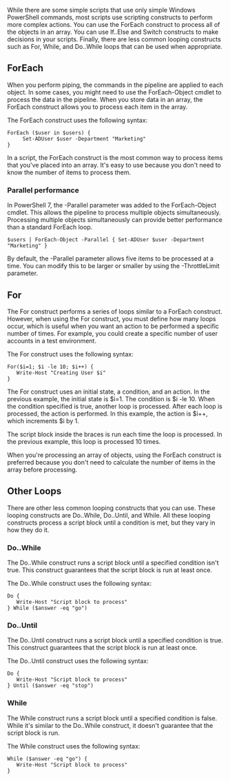 While there are some simple scripts that use only simple Windows PowerShell commands, most scripts use scripting constructs to perform more complex actions. You can use the ForEach construct to process all of the objects in an array. You can use If..Else and Switch constructs to make decisions in your scripts. Finally, there are less common looping constructs such as For, While, and Do..While loops that can be used when appropriate.

## ForEach

When you perform piping, the commands in the pipeline are applied to each object. In some cases, you might need to use the ForEach-Object cmdlet to process the data in the pipeline. When you store data in an array, the ForEach construct allows you to process each item in the array.

The ForEach construct uses the following syntax:

``` pwsh
ForEach ($user in $users) {
     Set-ADUser $user -Department "Marketing"
}
```

In a script, the ForEach construct is the most common way to process items that you've placed into an array. It's easy to use because you don't need to know the number of items to process them.

### Parallel performance
In PowerShell 7, the -Parallel parameter was added to the ForEach-Object cmdlet. This allows the pipeline to process multiple objects simultaneously. Processing multiple objects simultaneously can provide better performance than a standard ForEach loop.

``` pwsh
$users | ForEach-Object -Parallel { Set-ADUser $user -Department "Marketing" }
```

By default, the -Parallel parameter allows five items to be processed at a time. You can modify this to be larger or smaller by using the -ThrottleLimit parameter.

## For

The For construct performs a series of loops similar to a ForEach construct. However, when using the For construct, you must define how many loops occur, which is useful when you want an action to be performed a specific number of times. For example, you could create a specific number of user accounts in a test environment.

The For construct uses the following syntax:

``` pwsh
For($i=1; $i -le 10; $i++) {
   Write-Host "Creating User $i"
}
```

The For construct uses an initial state, a condition, and an action. In the previous example, the initial state is $i=1. The condition is $i -le 10. When the condition specified is true, another loop is processed. After each loop is processed, the action is performed. In this example, the action is $i++, which increments $i by 1.

The script block inside the braces is run each time the loop is processed. In the previous example, this loop is processed 10 times.

When you're processing an array of objects, using the ForEach construct is preferred because you don't need to calculate the number of items in the array before processing.

## Other Loops

There are other less common looping constructs that you can use. These looping constructs are Do..While, Do..Until, and While. All these looping constructs process a script block until a condition is met, but they vary in how they do it.

### Do..While
The Do..While construct runs a script block until a specified condition isn't true. This construct guarantees that the script block is run at least once.

The Do..While construct uses the following syntax:

``` pwsh
Do {
   Write-Host "Script block to process"
} While ($answer -eq "go")
```

### Do..Until
The Do..Until construct runs a script block until a specified condition is true. This construct guarantees that the script block is run at least once.

The Do..Until construct uses the following syntax:

``` pwsh
Do {
   Write-Host "Script block to process"
} Until ($answer -eq "stop")
```

### While
The While construct runs a script block until a specified condition is false. While it's similar to the Do..While construct, it doesn't guarantee that the script block is run.

The While construct uses the following syntax:

``` pwsh
While ($answer -eq "go") {
   Write-Host "Script block to process"
}
```